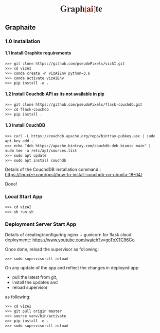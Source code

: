 <p align="center">
  <img src="https://github.com/pseudoPixels/vizAI/blob/master/graphaite/webapp/static/images/logoGraphaite.png" width="30%" title="Graph[ai]te">
</p>

## Graphaite

### 1.0 Installation

#### 1.1 Install Graphite requirements
```buildoutcfg
>>> git clone https://github.com/pseudoPixels/vizAI.git
>>> cd vizAI
>>> conda create -n vizAiEnv python=3.6
>>> conda activate vizAiEnv
>>> pip install -e .
```

#### 1.2 Install Couchdb API as its not available in pip

```
>>> git clone https://github.com/pseudoPixels/flask-couchdb.git
>>> cd flask-couchdb
>>> pip install .
```

#### 1.3 Install CouchDB

```
>>> curl -L https://couchdb.apache.org/repo/bintray-pubkey.asc | sudo apt-key add -
>>> echo "deb https://apache.bintray.com/couchdb-deb bionic main" | sudo tee -a /etc/apt/sources.list
>>> sudo apt update
>>> sudo apt install couchdb
```

Details of the CouchdDB installation command:: https://linuxize.com/post/how-to-install-couchdb-on-ubuntu-18-04/


Done!


### Local Start App
```buildoutcfg
>>> cd vizAI
>>> sh run.sh
```


### Deployment Server Start App
Details of creating/configuring nginx + gunicorn for flask cloud deployment:: https://www.youtube.com/watch?v=goToXTC96Co

Once done, reload the supervisor as following:
```buildoutcfg
>>> sudo supervisorctl reload
```


On any update of the app and reflect the changes in deployed app: 
+ pull the latest from git, 
+ install the updates and 
+ reload supervisor 

as following:

```buildoutcfg
>>> cd vizAI
>>> git pull origin master
>>> source venv/bin/activate
>>> pip install -e .
>>> sudo supervisorctl reload
```


